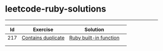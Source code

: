 # leetcode-ruby-solutions

---

|  Id | Exercise  |  Solution  |   |
|---|---|---|---|
|  217 | [Contains duplicate](https://leetcode.com/problems/contains-duplicate/)  | [Ruby built-in function](https://github.com/alexcalaca/leetcode-ruby-solutions/tree/217-contains-duplicate)  |   |
|   |   |   |   |
|   |   |   |   |
